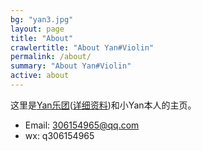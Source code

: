 ```yaml
---
bg: "yan3.jpg"
layout: page
title: "About"
crawlertitle: "About Yan#Violin"
permalink: /about/
summary: "About Yan#Violin"
active: about
---
```


这里是[Yan乐团]({{site.url}}/violinsyan/)([详细资料]({{site.url}}/assets/download/ViolinsYan.pdf))和小Yan本人的主页。

- Email: 306154965@qq.com
- wx: q306154965
